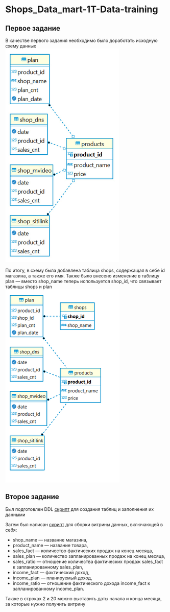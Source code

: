 # Shops_Data_mart-1T-Data-training

## Первое задание
В качестве первого задания необходимо было доработать исходную схему данных\
![Original data schema](img/original_data_schema.png)

По итогу, в схему была добавлена таблица shops, содержащая в себе id магазина, а также его имя.
Также было внесено изменение в таблицу plan — вместо shop_name теперь используется shop_id, что связывает таблицы shops и plan\
![Final data schema](img/final_data_schema.png)

## Второе задание
Был подготовлен DDL [скрипт](init_script.sql) для создания таблиц и заполнения их данными

Затем был написан [скрипт](data_mart_build_script.sql) для сборки витрины данных, включающей в себя:
- shop_name — название магазина,
- product_name — название товара,
- sales_fact — количество фактических продаж на конец месяца,
- sales_plan — количество запланированных продаж на конец месяца,
- sales_ratio — отношение количества фактических продаж sales_fact к запланированному sales_plan,
- income_fact — фактический доход,
- income_plan — планируемый доход,
- income_ratio — отношение фактического дохода income_fact к запланированному income_plan.

Также в строках 2 и 20 можно выставить даты начала и конца месяца, за которые нужно получить витрину